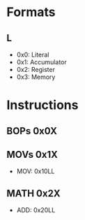 
# Formats

## L
- 0x0: Literal
- 0x1: Accumulator
- 0x2: Register
- 0x3: Memory

# Instructions

## BOPs 0x0X

## MOVs 0x1X

- MOV: 0x10LL

## MATH 0x2X

- ADD: 0x20LL
